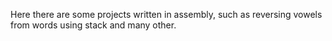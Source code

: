 Here there are some projects written in assembly, such as reversing vowels from words using stack and many other.
